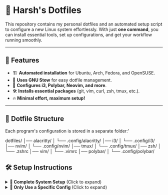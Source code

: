 # 🚀 Harsh's Dotfiles

This repository contains my personal dotfiles and an automated setup script to configure a new Linux system effortlessly. With just **one command**, you can install essential tools, set up configurations, and get your workflow running smoothly.

---

## 📜 Features

- 🏗️ **Automated installation** for Ubuntu, Arch, Fedora, and OpenSUSE.
- 🔗 **Uses GNU Stow** for easy dotfile management.
- 🎨 **Configures i3, Polybar, Neovim, and more**.
- 🛠️ **Installs essential packages** (git, vim, curl, zsh, tmux, etc.).
- 🔥 **Minimal effort, maximum setup!**

---

## 📂 Dotfile Structure
Each program's configuration is stored in a separate folder:'

dotfiles/ │── alacritty/ │ └── .config/alacritty/ │── i3/ │ └── .config/i3/ │── nvim/ │ └── .config/nvim/ │── tmux/ │ └── .config/tmux/ │── zsh/ │ └── .zshrc │── vim/ │ └── .vimrc │── polybar/ │ └── .config/polybar/ 

## 🛠️ Setup Instructions

<details>
  <summary><strong>🚀 Complete System Setup</strong> (Click to expand)</summary>

### **1️⃣ Clone the Repository**
```bash
git clone https://github.com/harshze/dotfiles.git ~/dotfiles
cd ~/dotfiles
  ```

### 2️⃣ Run the Setup Script
```bash
bash setup.sh
 ```
### 3️⃣ Follow the Prompts
The script will ask you to select your Linux distribution:

🐧 Ubuntu/Debian
🏴‍☠️ Arch/Manjaro
🔵 Fedora
🟢 OpenSUSE
Once selected, the script will:

Update and upgrade your system.
Install essential tools (i3, Polybar, Vim, Neovim, Rofi, etc.).
Use GNU Stow to manage your dotfiles and create symlinks.
Reload i3 to apply configurations.

🎯 Uninstalling
If you want to remove a specific configuration, use:
```bash
stow -D <folder_name>
 ```
For example, to remove the i3 configuration:
```bash
stow -D i3 
 ```
</details>

<details> <summary><strong>🎯 Only Use a Specific Config</strong> (Click to expand)</summary>
